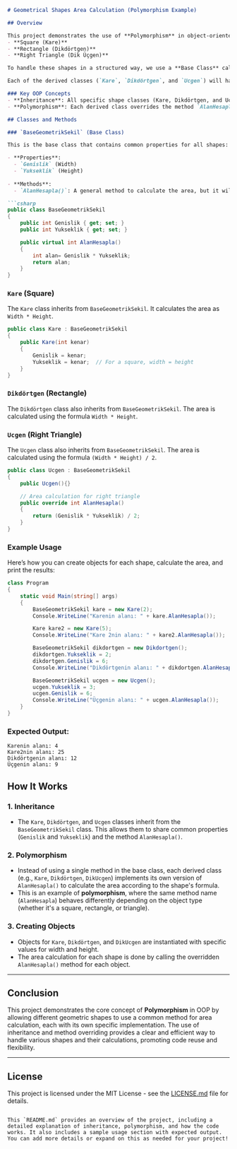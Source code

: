 
```markdown
# Geometrical Shapes Area Calculation (Polymorphism Example)

## Overview

This project demonstrates the use of **Polymorphism** in object-oriented programming (OOP) by calculating the area of different geometric shapes. The shapes involved are:
- **Square (Kare)**
- **Rectangle (Dikdörtgen)**
- **Right Triangle (Dik Üçgen)**

To handle these shapes in a structured way, we use a **Base Class** called `BaseGeometrikSekil`, which contains common properties (like width and height) and a method (`AlanHesapla()`) to calculate the area.

Each of the derived classes (`Kare`, `Dikdörtgen`, and `Ucgen`) will have their own implementations for calculating the area. 

### Key OOP Concepts
- **Inheritance**: All specific shape classes (Kare, Dikdörtgen, and Ucgen) inherit from the base class `BaseGeometrikSekil`.
- **Polymorphism**: Each derived class overrides the method `AlanHesapla()` to implement its specific area calculation formula.

## Classes and Methods

### `BaseGeometrikSekil` (Base Class)

This is the base class that contains common properties for all shapes:

- **Properties**:
  - `Genislik` (Width)
  - `Yukseklik` (Height)
  
- **Methods**:
  - `AlanHesapla()`: A general method to calculate the area, but it will be overridden in each derived class to handle specific shape calculations.

```csharp
public class BaseGeometrikSekil
{
    public int Genislik { get; set; }
    public int Yukseklik { get; set; }

    public virtual int AlanHesapla()
    {
        int alan= Genislik * Yukseklik;
        return alan;
    }
}
```

### `Kare` (Square)

The `Kare` class inherits from `BaseGeometrikSekil`. It calculates the area as `Width * Height`.

```csharp
public class Kare : BaseGeometrikSekil
{
    public Kare(int kenar)
    {
        Genislik = kenar;
        Yukseklik = kenar;  // For a square, width = height
    }
}
```

### `Dikdörtgen` (Rectangle)

The `Dikdörtgen` class also inherits from `BaseGeometrikSekil`. The area is calculated using the formula `Width * Height`.


### `Ucgen` (Right Triangle)

The `Ucgen` class also inherits from `BaseGeometrikSekil`. The area is calculated using the formula `(Width * Height) / 2`.

```csharp
public class Ucgen : BaseGeometrikSekil
{
    public Ucgen(){}

    // Area calculation for right triangle
    public override int AlanHesapla()
    {
        return (Genislik * Yukseklik) / 2;
    }
}
```

### Example Usage

Here’s how you can create objects for each shape, calculate the area, and print the results:

```csharp
class Program
{
    static void Main(string[] args)
    {
        BaseGeometrikSekil kare = new Kare(2); 
        Console.WriteLine("Karenin alanı: " + kare.AlanHesapla());

        Kare kare2 = new Kare(5);
        Console.WriteLine("Kare 2nin alanı: " + kare2.AlanHesapla()); 

        BaseGeometrikSekil dikdortgen = new Dikdortgen();
        dikdortgen.Yukseklik = 2;
        dikdortgen.Genislik = 6;
        Console.WriteLine("Dikdörtgenin alanı: " + dikdortgen.AlanHesapla());

        BaseGeometrikSekil ucgen = new Ucgen();
        ucgen.Yukseklik = 3;
        ucgen.Genislik = 6;
        Console.WriteLine("Üçgenin alanı: " + ucgen.AlanHesapla());
    }
}
```

### Expected Output:

```
Karenin alanı: 4
Kare2nin alanı: 25
Dikdörtgenin alanı: 12
Üçgenin alanı: 9
```

## How It Works

### 1. **Inheritance**

- The `Kare`, `Dikdörtgen`, and `Ucgen` classes inherit from the `BaseGeometrikSekil` class. This allows them to share common properties (`Genislik` and `Yukseklik`) and the method `AlanHesapla()`.
  
### 2. **Polymorphism**

- Instead of using a single method in the base class, each derived class (e.g., `Kare`, `Dikdörtgen`, `DikUcgen`) implements its own version of `AlanHesapla()` to calculate the area according to the shape's formula.
- This is an example of **polymorphism**, where the same method name (`AlanHesapla`) behaves differently depending on the object type (whether it's a square, rectangle, or triangle).

### 3. **Creating Objects**

- Objects for `Kare`, `Dikdörtgen`, and `DikUcgen` are instantiated with specific values for width and height.
- The area calculation for each shape is done by calling the overridden `AlanHesapla()` method for each object.

---

## Conclusion

This project demonstrates the core concept of **Polymorphism** in OOP by allowing different geometric shapes to use a common method for area calculation, each with its own specific implementation. The use of inheritance and method overriding provides a clear and efficient way to handle various shapes and their calculations, promoting code reuse and flexibility.

---

## License

This project is licensed under the MIT License - see the [LICENSE.md](LICENSE.md) file for details.

```

This `README.md` provides an overview of the project, including a detailed explanation of inheritance, polymorphism, and how the code works. It also includes a sample usage section with expected output. You can add more details or expand on this as needed for your project!